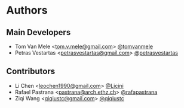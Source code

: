 # Authors

## Main Developers

- Tom Van Mele <<tom.v.mele@gmail.com>> [@tomvanmele](https://github.com/tomvanmele)
- Petras Vestartas <<petrasvestartas@gmail.com>> [@petrasvestartas](https://github.com/petrasvestartas)

## Contributors

- Li Chen <<leochen1990@gmail.com>> [@Licini](https://github.com/Licini)
- Rafael Pastrana <<pastrana@arch.ethz.ch>> [@rafapastrana](https://github.com/rafapastrana)
- Ziqi Wang <<qiqiustc@gmail.com>> [@qiqiustc](https://github.com/qiqiustc)
